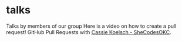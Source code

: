 # talks
Talks by members of our group
Here is a video on how to create a pull request! GitHub Pull Requests with [Cassie Koelsch - SheCodesOKC](https://www.youtube.com/watch?v=7rx2D33W30w).

